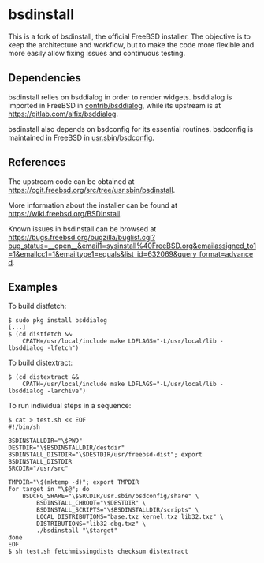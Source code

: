 bsdinstall
==========

This is a fork of bsdinstall, the official FreeBSD installer. The objective is
to keep the architecture and workflow, but to make the code more flexible and
more easily allow fixing issues and continuous testing.

Dependencies
------------

bsdinstall relies on bsddialog in order to render widgets. bsddialog is imported
in FreeBSD in
[contrib/bsddialog](https://cgit.freebsd.org/src/tree/contrib/bsddialog), while
its upstream is at <https://gitlab.com/alfix/bsddialog>.

bsdinstall also depends on bsdconfig for its essential routines. bsdconfig is
maintained in FreeBSD in
[usr.sbin/bsdconfig](https://cgit.freebsd.org/src/tree/usr.sbin/bsdconfig).

References
----------

The upstream code can be obtained at
<https://cgit.freebsd.org/src/tree/usr.sbin/bsdinstall>.

More information about the installer can be found at
<https://wiki.freebsd.org/BSDInstall>.

Known issues in bsdinstall can be browsed at
<https://bugs.freebsd.org/bugzilla/buglist.cgi?bug_status=__open__&email1=sysinstall%40FreeBSD.org&emailassigned_to1=1&emailcc1=1&emailtype1=equals&list_id=632069&query_format=advanced>.

Examples
--------

To build distfetch:

```shell-session
$ sudo pkg install bsddialog
[...]
$ (cd distfetch &&
	CPATH=/usr/local/include make LDFLAGS="-L/usr/local/lib -lbsddialog -lfetch")
```

To build distextract:

```shell-session
$ (cd distextract &&
    CPATH=/usr/local/include make LDFLAGS="-L/usr/local/lib -lbsddialog -larchive")
```

To run individual steps in a sequence:

```shell-session
$ cat > test.sh << EOF
#!/bin/sh

BSDINSTALLDIR="\$PWD"
DESTDIR="\$BSDINSTALLDIR/destdir"
BSDINSTALL_DISTDIR="\$DESTDIR/usr/freebsd-dist"; export BSDINSTALL_DISTDIR
SRCDIR="/usr/src"

TMPDIR="\$(mktemp -d)"; export TMPDIR
for target in "\$@"; do
	BSDCFG_SHARE="\$SRCDIR/usr.sbin/bsdconfig/share" \
		BSDINSTALL_CHROOT="\$DESTDIR" \
		BSDINSTALL_SCRIPTS="\$BSDINSTALLDIR/scripts" \
		LOCAL_DISTRIBUTIONS="base.txz kernel.txz lib32.txz" \
		DISTRIBUTIONS="lib32-dbg.txz" \
		./bsdinstall "\$target"
done
EOF
$ sh test.sh fetchmissingdists checksum distextract
```

